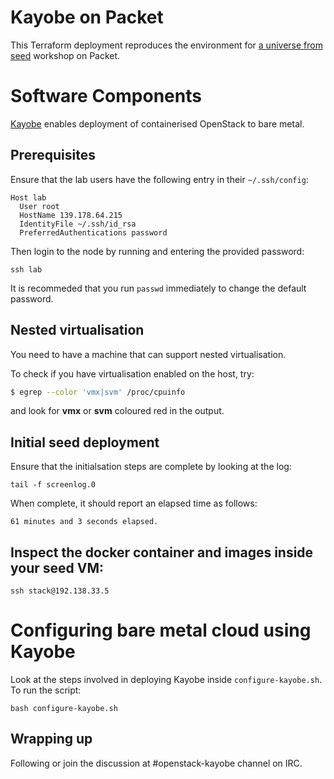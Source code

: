 # Kayobe on Packet

This Terraform deployment reproduces the environment for [a universe from
seed](https://github.com/stackhpc/a-universe-from-nothing) workshop on Packet.

# Software Components

[Kayobe](https://kayobe.readthedocs.io/) enables deployment of containerised OpenStack to bare metal.

## Prerequisites

Ensure that the lab users have the following entry in their `~/.ssh/config`:

    Host lab
      User root
      HostName 139.178.64.215
      IdentityFile ~/.ssh/id_rsa
      PreferredAuthentications password

Then login to the node by running and entering the provided password:

    ssh lab

It is recommeded that you run `passwd` immediately to change the default password.

## Nested virtualisation

You need to have a machine that can support nested virtualisation.

To check if you have virtualisation enabled on the host, try:

```bash
$ egrep --color 'vmx|svm' /proc/cpuinfo
```

and look for **vmx** or **svm** coloured red in the output.

## Initial seed deployment

Ensure that the initialsation steps are complete by looking at the log:

    tail -f screenlog.0

When complete, it should report an elapsed time as follows:

    61 minutes and 3 seconds elapsed.

## Inspect the docker container and images inside your seed VM:

    ssh stack@192.138.33.5

# Configuring bare metal cloud using Kayobe

Look at the steps involved in deploying Kayobe inside `configure-kayobe.sh`. To run the script:

    bash configure-kayobe.sh

## Wrapping up

Following or join the discussion at #openstack-kayobe channel on IRC.
